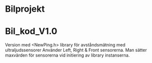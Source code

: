 # Bilprojekt

# Bil_kod_V1.0
Version med <NewPing.h> library för avståndsmätning med ultraljudssensorer
Använder Left, Right & Front sensorerna. Man sätter maxvärden för sensorerna vid initiering av library instanserna.
